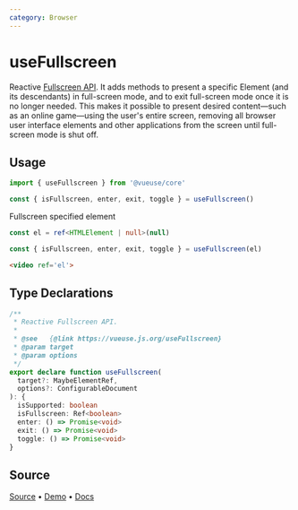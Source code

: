 ```yaml
---
category: Browser
---
```


# useFullscreen

Reactive [Fullscreen API](https://developer.mozilla.org/en-US/docs/Web/API/Fullscreen_API). It adds methods to present a specific Element (and its descendants) in full-screen mode, and to exit full-screen mode once it is no longer needed. This makes it possible to present desired content—such as an online game—using the user's entire screen, removing all browser user interface elements and other applications from the screen until full-screen mode is shut off.

## Usage

```js
import { useFullscreen } from '@vueuse/core'

const { isFullscreen, enter, exit, toggle } = useFullscreen()
```

Fullscreen specified element

```ts
const el = ref<HTMLElement | null>(null)

const { isFullscreen, enter, exit, toggle } = useFullscreen(el)
```

```html
<video ref='el'>
```


<!--FOOTER_STARTS-->
## Type Declarations

```typescript
/**
 * Reactive Fullscreen API.
 *
 * @see   {@link https://vueuse.js.org/useFullscreen}
 * @param target
 * @param options
 */
export declare function useFullscreen(
  target?: MaybeElementRef,
  options?: ConfigurableDocument
): {
  isSupported: boolean
  isFullscreen: Ref<boolean>
  enter: () => Promise<void>
  exit: () => Promise<void>
  toggle: () => Promise<void>
}
```

## Source

[Source](https://github.com/vueuse/vueuse/blob/main/packages/core/useFullscreen/index.ts) • [Demo](https://github.com/vueuse/vueuse/blob/main/packages/core/useFullscreen/demo.vue) • [Docs](https://github.com/vueuse/vueuse/blob/main/packages/core/useFullscreen/index.md)


<!--FOOTER_ENDS-->
